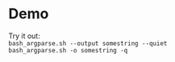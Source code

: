 # Demo

Try it out:  
`bash_argparse.sh --output somestring --quiet`  
`bash_argparse.sh -o somestring -q`  

